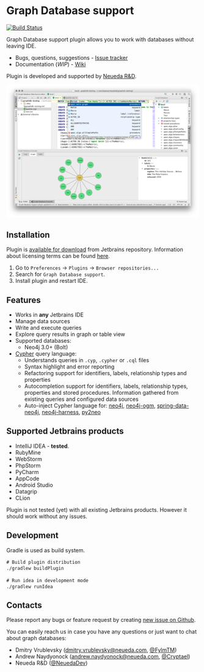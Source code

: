 # Graph Database support
[![Build Status](https://travis-ci.org/neueda/jetbrains-plugin-graph-database-support.svg?branch=master)](https://travis-ci.org/neueda/jetbrains-plugin-graph-database-support)

Graph Database support plugin allows you to work with databases without leaving IDE.

- Bugs, questions, suggestions - [Issue tracker](https://github.com/neueda/jetbrains-plugin-graph-database-support/issues)
- Documentation (*WIP*) - [Wiki](https://github.com/neueda/jetbrains-plugin-graph-database-support/wiki)

Plugin is developed and supported by [Neueda R&D](http://neueda.lv/).

![plugin screenshot](_screenshots/plugin.png)

## Installation

Plugin is [available for download](https://plugins.jetbrains.com/plugin/8087) from Jetbrains repository.
Information about licensing terms can be found [here](https://neueda.lv/projects/jetbrains-plugin-graph-database-support/).

1. Go to `Preferences` -> `Plugins` -> `Browser repositories...`
2. Search for `Graph Database support`.
3. Install plugin and restart IDE.

## Features

- Works in **any** Jetbrains IDE
- Manage data sources
- Write and execute queries
- Explore query results in graph or table view
- Supported databases:
  - Neo4j 3.0+ (Bolt)
- [Cypher](https://github.com/opencypher/openCypher) query language:
  - Understands queries in `.cyp`, `.cypher` or `.cql` files
  - Syntax highlight and error reporting
  - Refactoring support for identifiers, labels, relationship types and properties
  - Autocompletion support for identifiers, labels, relationship types, properties and stored procedures. Information gathered from existing queries and configured data sources
  - Auto-inject Cypher language for: [neo4j](https://github.com/neo4j/neo4j), [neo4j-ogm](https://github.com/neo4j/neo4j-ogm), [spring-data-neo4j](https://github.com/spring-projects/spring-data-neo4j), [neo4j-harness](https://github.com/neo4j/neo4j/tree/3.1/community/neo4j-harness), [py2neo](https://github.com/nigelsmall/py2neo)

## Supported Jetbrains products

* IntelliJ IDEA - **tested**.
* RubyMine
* WebStorm
* PhpStorm
* PyCharm
* AppCode
* Android Studio
* Datagrip
* CLion

Plugin is not tested (yet) with all existing Jetbrains products.
However it should work without any issues.

## Development

Gradle is used as build system.

```shell
# Build plugin distribution
./gradlew buildPlugin

# Run idea in development mode
./gradlew runIdea
```

## Contacts

Please report any bugs or feature request by creating [new issue on Github](https://github.com/neueda/jetbrains-plugin-graph-database-support/issues/new).

You can easily reach us in case you have any questions or just want to chat about graph databases:

- Dmitry Vrublevsky (dmitry.vrublevsky@neueda.com, [@FylmTM](https://twitter.com/FylmTM))
- Andrew Naydyonock (andrew.naydyonock@neueda.com, [@Cryptael](https://twitter.com/cryptael))
- Neueda R&D ([@NeuedaDev](https://twitter.com/NeuedaDev))

